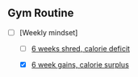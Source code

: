 ## Gym Routine
- [ ] [Weekly mindset]
    - [ ] [6 weeks shred, calorie deficit](https://www.notion.so/workout-tracker-821fbe4250d24294bab42be1203e4326)
    - [X] [6 week gains, calorie surplus]()



